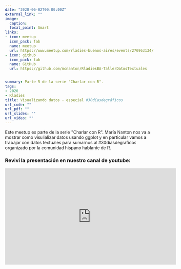 ```yaml
---
date: "2020-06-02T00:00:00Z"
external_link: ""
image:
  caption:
  focal_point: Smart
links:
- icon: meetup
  icon_pack: fab
  name: meetup
  url: https://www.meetup.com/rladies-buenos-aires/events/270963134/
- icon: github
  icon_pack: fab
  name: GitHub
  url: https://github.com/mcnanton/RladiesBA-TallerDatosTextuales


summary: Parte 5 de la serie "Charlar con R".
tags:
- 2020
- Rladies
title: Visualizando datos - especial #30díasdegráficos
url_code: ""
url_pdf: ""
url_slides: ""
url_video: ""
---
```


Este meetup es parte de la serie "Charlar con R". María Nanton nos va a mostrar como visulializar datos usando ggplot y en particular vamos a trabajar con datos textuales para sumarnos al #30diasdegraficos organizado por la comunidad hispano hablante de R.




### Reviví la presentación en nuestro canal de youtube:


<iframe width="560" height="315" src="https://www.youtube.com/embed/WXp1T9JEIRM" title="YouTube video player" frameborder="0" allow="accelerometer; autoplay; clipboard-write; encrypted-media; gyroscope; picture-in-picture" allowfullscreen></iframe>